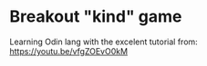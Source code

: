 # Breakout "kind" game 
Learning Odin lang with the excelent tutorial from: https://youtu.be/vfgZOEvO0kM
